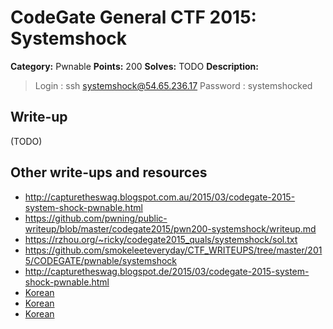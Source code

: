 # CodeGate General CTF 2015: Systemshock

**Category:** Pwnable
**Points:** 200
**Solves:** TODO
**Description:** 

> Login : ssh systemshock@54.65.236.17
> Password : systemshocked

## Write-up

(TODO)

## Other write-ups and resources

* <http://capturetheswag.blogspot.com.au/2015/03/codegate-2015-system-shock-pwnable.html>
* <https://github.com/pwning/public-writeup/blob/master/codegate2015/pwn200-systemshock/writeup.md>
* <https://rzhou.org/~ricky/codegate2015_quals/systemshock/sol.txt>
* <https://github.com/smokeleeteveryday/CTF_WRITEUPS/tree/master/2015/CODEGATE/pwnable/systemshock>
* <http://capturetheswag.blogspot.de/2015/03/codegate-2015-system-shock-pwnable.html>
* [Korean](http://cd80.tistory.com/64)
* [Korean](http://err0rless313.tistory.com/entry/CODEGATE-2015-JUNIOR-SYSTEMSHOCK)
* [Korean](http://yum3.tistory.com/18)
